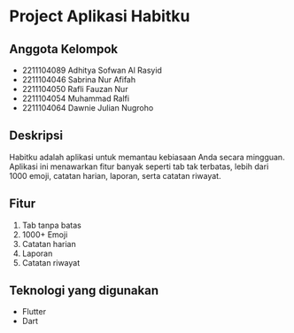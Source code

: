 # Project Aplikasi Habitku

## Anggota Kelompok
- 2211104089 Adhitya Sofwan Al Rasyid
- 2211104046 Sabrina Nur Afifah
- 2211104050 Rafli Fauzan Nur
- 2211104054 Muhammad Ralfi
- 2211104064 Dawnie Julian Nugroho

## Deskripsi

Habitku adalah aplikasi untuk memantau kebiasaan Anda secara mingguan. Aplikasi ini menawarkan fitur banyak seperti tab tak terbatas, lebih dari 1000 emoji, catatan harian, laporan, serta catatan riwayat.

## Fitur

1. Tab tanpa batas
2. 1000+ Emoji
3. Catatan harian
4. Laporan
5. Catatan riwayat

## Teknologi yang digunakan

- Flutter
- Dart

